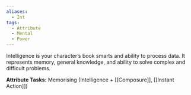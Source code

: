 ```yaml
---
aliases:
  - Int
tags:
  - Attribute
  - Mental
  - Power
---
```

Intelligence is your character’s book smarts and ability to process data. It represents memory, general knowledge, and ability to solve complex and difficult problems.

**Attribute Tasks:** 
Memorising (Intelligence + [[Composure]], [[Instant Action]])
